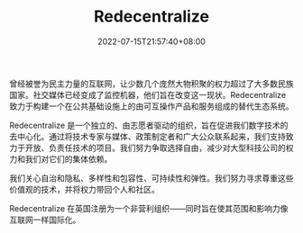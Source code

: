 ﻿---
weight: 
title: "Redecentralize"
description: "曾经被誉为民主力量的互联网，让少数几个庞然大物积聚的权力超过了大多数民族国家"
date: 2022-07-15T21:57:40+08:00
lastmod: 2022-07-15T16:45:40+08:00
draft: false
authors: ["seven"]
featuredImage: "redecentralize.jpg"
link: "https://redecentralize.org/"
tags: ["元宇宙社区","Redecentralize"]
categories: ["navigation"]
navigation: ["元宇宙社区"]
lightgallery: true
toc: true
pinned: false
recommend: false
recommend1: false
---
曾经被誉为民主力量的互联网，让少数几个庞然大物积聚的权力超过了大多数民族国家。社交媒体已经变成了监控机器，他们旨在改变这一现状。Redecentralize 致力于构建一个在公共基础设施上的由可互操作产品和服务组成的替代生态系统。

Redecentralize 是一个独立的、由志愿者驱动的组织，旨在促进我们数字技术的去中心化。通过将技术专家与媒体、政策制定者和广大公众联系起来，我们支持致力于开放、负责任技术的项目。我们努力争取选择自由，减少对大型科技公司的权力和我们对它们的集体依赖。

我们关心自治和隐私、多样性和包容性、可持续性和弹性。我们努力寻求尊重这些价值观的技术，并将权力带回个人和社区。

Redecentralize 在英国注册为一个非营利组织——同时旨在使其范围和影响力像互联网一样国际化。